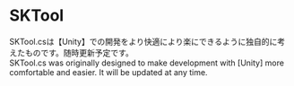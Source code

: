 # SKTool
SKTool.csは【Unity】での開発をより快適により楽にできるように独自的に考えたものです。随時更新予定です。</br>
SKTool.cs was originally designed to make development with [Unity] more comfortable and easier. It will be updated at any time.

